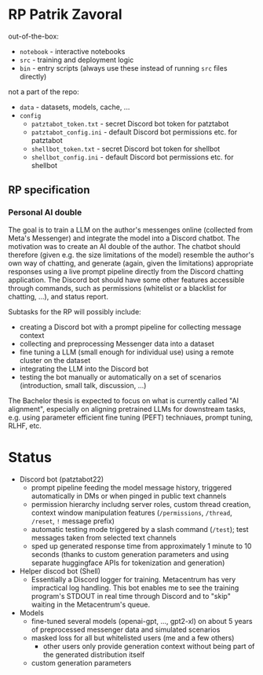 # RP Patrik Zavoral

out-of-the-box:
- `notebook` - interactive notebooks 
- `src` - training and deployment logic
- `bin` - entry scripts (always use these instead of running `src` files directly)

not a part of the repo:
- `data` - datasets, models, cache, ...
- `config`
  - `patztabot_token.txt` - secret Discord bot token for patztabot
  - `patztabot_config.ini` - default Discord bot permissions etc. for patztabot
  - `shellbot_token.txt` - secret Discord bot token for shellbot
  - `shellbot_config.ini` - default Discord bot permissions etc. for shellbot

## RP specification

### Personal AI double

The goal is to train a LLM on the author's messenges online (collected from Meta's Messenger) and integrate the model
into a Discord chatbot. 
The motivation was to create an AI double of the author.
The chatbot should therefore (given e.g. the size limitations of the model)
resemble the author's own way of chatting, and generate (again, given the limitations) appropriate
responses using a live prompt pipeline directly from the Discord chatting application. The Discord bot should have some other
features accessible through commands, such as permissions (whitelist or a blacklist for chatting, ...), and status report.

Subtasks for the RP will possibly include:
- creating a Discord bot with a prompt pipeline for collecting message context
- collecting and preprocessing Messenger data into a dataset
- fine tuning a LLM (small enough for individual use) using a remote cluster on the dataset
- integrating the LLM into the Discord bot
- testing the bot manually or automatically on a set of scenarios (introduction, small talk, discussion, ...)

The Bachelor thesis is expected to focus on what is currently called "AI alignment", especially on aligning pretrained LLMs for downstream tasks, e.g. using parameter efficient fine tuning (PEFT) techniaues, prompt tuning, RLHF, etc.


# Status

- Discord bot (patztabot22)
  - prompt pipeline feeding the model message history, 
    triggered automatically in DMs or when pinged in public text channels
  - permission hierarchy includng server roles, custom thread creation, context window manipulation features (`/permissions`, `/thread`, `/reset`, `!` message prefix)
  - automatic testing mode triggered by a slash command (`/test`);
    test messages taken from selected text channels
  - sped up generated response time from approximately 1 minute to 10 seconds
    (thanks to custom generation parameters and using separate huggingface 
     APIs for tokenization and generation)
- Helper discod bot (Shell)
  - Essentially a Discord logger for training. Metacentrum has very impractical log handling. This bot enables me to see the training program's STDOUT in real time through Discord and to "skip" waiting in the Metacentrum's queue.
- Models
  - fine-tuned several models (openai-gpt, ..., gpt2-xl) on about 5 years
    of preprocessed messenger data and simulated scenarios
  - masked loss for all but whitelisted users (me and a few others)
    - other users only provide generation context 
      without being part of the generated distribution itself
  - custom generation parameters 

